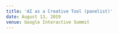 ```yaml
---
title: 'AI as a Creative Tool (panelist)'
date: August 13, 2019
venue: Google Interactive Summit
---
```

